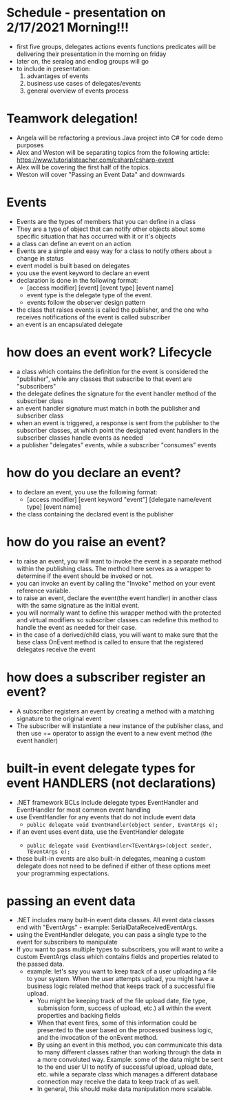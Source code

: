 # Schedule - presentation on 2/17/2021 Morning!!!
-   first five groups, delegates actions events functions predicates will be delivering their presentation in the morning on friday
-   later on, the seralog and endlog groups will go
-   to include in presentation:
    1.  advantages of events
    1.  business use cases of delegates/events
    1.  general overview of events process

# Teamwork delegation!
-   Angela will be refactoring a previous Java project into C# for code demo purposes
-   Alex and Weston will be separating topics from the following article:
https://www.tutorialsteacher.com/csharp/csharp-event
-   Alex will be covering the first half of the topics.
-   Weston will cover "Passing an Event Data" and downwards


# Events
-  Events are the types of members that you can define in a class
-  They are a type of object that can notify other objects about some specific situation that has occurred with it or it's objects
-   a class can define an event on an action
-   Events are a simple and easy way for a class to notify others about a change in status
-   event model is built based on delegates
-   you use the event keyword to declare an event
- declaration is done in the following format:
    - [access modifier] [event] [event type] [event name]
    - event type is the delegate type of the event.
    - events follow the observer design pattern
-   the class that raises events is called the publisher, and the one who receives notifications of the event is called subscriber
-   an event is an encapsulated delegate

# how does an event work? Lifecycle
-   a class which contains the definition for the event is considered the "publisher", while any classes that subscribe to that event are "subscribers"
-   the delegate defines the signature for the event handler method of the subscriber class
-   an event handler signature must match in both the publisher and subscriber class
-   when an event is triggered, a response is sent from the publisher to the subscriber classes, at which point the designated event handlers in the subscriber classes handle events as needed
-   a publisher "delegates" events, while a subscriber "consumes" events

# how do you declare an event?
-   to declare an event, you use the following format:
    -   [access modifier] [event keyword "event"] [delegate name/event type] [event name]
-   the class containing the declared event is the publisher

# how do you raise an event?
-   to raise an event, you will want to invoke the event in a separate method within the publishing class. The method here serves as a wrapper to determine if the event should be invoked or not.
-   you can invoke an event by calling the "Invoke" method on your event reference variable.
-   to raise an event, declare the event(the event handler) in another class with the same signature as the initial event.
-   you will normally want to define this wrapper method with the protected and virtual modifiers so subscriber classes can redefine this method to handle the event as needed for their case.
-   in the case of a derived/child class, you will want to make sure that the base class OnEvent method is called to ensure that the registered delegates receive the event

# how does a subscriber register an event?
-   A subscriber registers an event by creating a method with a matching signature to the original event
-   The subscriber will instantiate a new instance of the publisher class, and then use += operator to assign the event to a new event  method (the event handler)

# built-in event delegate types for event HANDLERS (not declarations)
-   .NET framework BCLs include delegate types EventHandler and EventHandler<T> for most common event handling
-   use EventHandler for any events that do not include event data
    - `public delegate void EventHandler(object sender, EventArgs e);`
- if an event uses event data, use the EventHandler<T> delegate
    - `public delegate void EventHandler<TEventArgs>(object sender, TEventArgs e);`
-   these built-in events are also built-in delegates, meaning a custom delegate does not need to be defined if either of these options meet your programming expectations.


# passing an event data
-   .NET includes many built-in event data classes. All event data classes end with "EventArgs" - example: SerialDataReceivedEventArgs.
-   using the EventHandler<TEventArgs> delegate, you can pass a single type to the event for subscribers to manipulate
-   If you want to pass multiple types to subscribers, you will want to write a custom EventArgs class which contains fields and properties related to the passed data.
    - example: let's say you want to keep track of a user uploading a file to your system. When the user attempts upload, you might have a business logic related method that keeps track of a successful file upload.
        - You might be keeping track of the file upload date, file type, submission form, success of upload, etc.) all within the event properties and backing fields
        - When that event fires, some of this information could be presented to the user based on the processed business logic, and the invocation of the onEvent method.
        - By using an event in this method, you can communicate this data to many different classes rather than working through the data in a more convoluted way. Example: some of the data might be sent to the end user UI to notify of successful upload, upload date, etc. while a separate class which manages a different database connection may receive the data to keep track of as well.
        - In general, this should make data manipulation more scalable.





